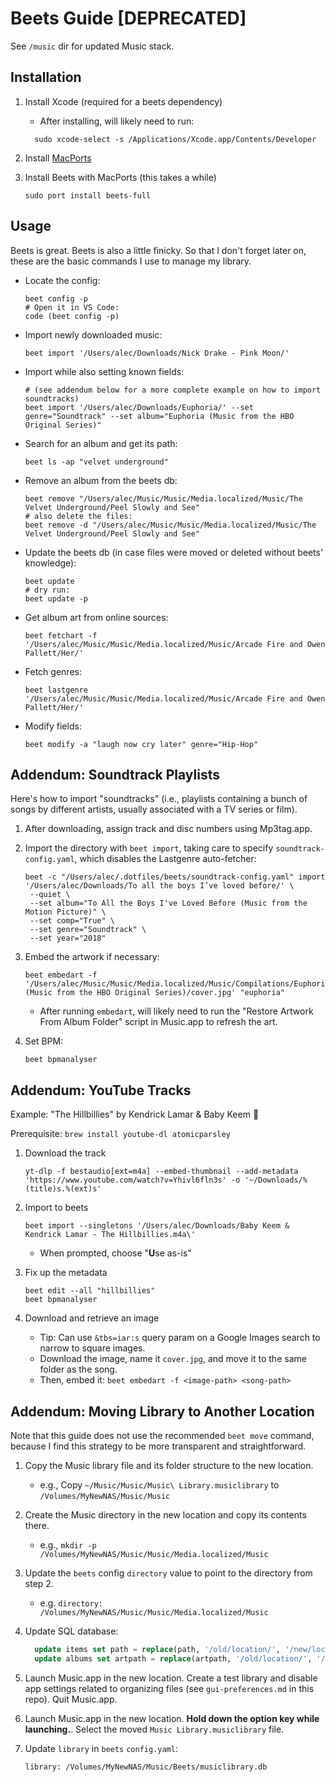 # Beets Guide [DEPRECATED]

See `/music` dir for updated Music stack.

## Installation

1. Install Xcode (required for a beets dependency)

   - After installing, will likely need to run:

   ```fish
     sudo xcode-select -s /Applications/Xcode.app/Contents/Developer
   ```

2. Install [MacPorts](https://www.macports.org/install.php)

3. Install Beets with MacPorts (this takes a while)

   ```fish
   sudo port install beets-full
   ```

## Usage

Beets is great. Beets is also a little finicky. So that I don't forget later on,
these are the basic commands I use to manage my library.

- Locate the config:

  ```fish
  beet config -p
  # Open it in VS Code:
  code (beet config -p)
  ```

- Import newly downloaded music:

  ```fish
  beet import '/Users/alec/Downloads/Nick Drake - Pink Moon/'
  ```

- Import while also setting known fields:

  ```fish
  # (see addendum below for a more complete example on how to import soundtracks)
  beet import '/Users/alec/Downloads/Euphoria/' --set genre="Soundtrack" --set album="Euphoria (Music from the HBO Original Series)"
  ```

- Search for an album and get its path:

  ```fish
  beet ls -ap "velvet underground"
  ```

- Remove an album from the beets db:

  ```fish
  beet remove "/Users/alec/Music/Music/Media.localized/Music/The Velvet Underground/Peel Slowly and See"
  # also delete the files:
  beet remove -d "/Users/alec/Music/Music/Media.localized/Music/The Velvet Underground/Peel Slowly and See"
  ```

- Update the beets db (in case files were moved or deleted without beets' knowledge):

  ```fish
  beet update
  # dry run:
  beet update -p
  ```

- Get album art from online sources:

  ```fish
  beet fetchart -f '/Users/alec/Music/Music/Media.localized/Music/Arcade Fire and Owen Pallett/Her/'
  ```

- Fetch genres:

  ```fish
  beet lastgenre '/Users/alec/Music/Music/Media.localized/Music/Arcade Fire and Owen Pallett/Her/'
  ```

- Modify fields:

  ```fish
  beet modify -a "laugh now cry later" genre="Hip-Hop"
  ```

## Addendum: Soundtrack Playlists

Here's how to import "soundtracks" (i.e., playlists containing a bunch of songs by different artists, usually associated with a TV series or film).

1. After downloading, assign track and disc numbers using Mp3tag.app.
2. Import the directory with `beet import`, taking care to specify `soundtrack-config.yaml`, which disables the Lastgenre auto-fetcher:

   ```fish
   beet -c "/Users/alec/.dotfiles/beets/soundtrack-config.yaml" import '/Users/alec/Downloads/To all the boys I’ve loved before/' \
    --quiet \
    --set album="To All the Boys I've Loved Before (Music from the Motion Picture)" \
    --set comp="True" \
    --set genre="Soundtrack" \
    --set year="2018"
   ```

3. Embed the artwork if necessary:

   ```fish
   beet embedart -f '/Users/alec/Music/Music/Media.localized/Music/Compilations/Euphoria (Music from the HBO Original Series)/cover.jpg' "euphoria"
   ```

   - After running `embedart`, will likely need to run the "Restore Artwork From Album Folder" script in Music.app to refresh the art.

4. Set BPM:

   ```fish
   beet bpmanalyser
   ```

## Addendum: YouTube Tracks

Example: "The Hillbillies" by Kendrick Lamar & Baby Keem 🤠

Prerequisite: `brew install youtube-dl atomicparsley`

1. Download the track

   ```fish
   yt-dlp -f bestaudio[ext=m4a] --embed-thumbnail --add-metadata 'https://www.youtube.com/watch?v=Yhivl6fln3s' -o '~/Downloads/%(title)s.%(ext)s'
   ```

2. Import to beets

   ```fish
   beet import --singletons '/Users/alec/Downloads/Baby Keem & Kendrick Lamar - The Hillbillies.m4a\'
   ```

   - When prompted, choose "**U**se as-is"

3. Fix up the metadata

   ```fish
   beet edit --all "hillbillies"
   beet bpmanalyser
   ```

4. Download and retrieve an image

   - Tip: Can use `&tbs=iar:s` query param on a Google Images search to narrow to square images.
   - Download the image, name it `cover.jpg`, and move it to the same folder as the song.
   - Then, embed it: `beet embedart -f <image-path> <song-path>`

## Addendum: Moving Library to Another Location

Note that this guide does not use the recommended `beet move` command, because I find this strategy
to be more transparent and straightforward.

1. Copy the Music library file and its folder structure to the new location.

   - e.g., Copy `~/Music/Music/Music\ Library.musiclibrary` to `/Volumes/MyNewNAS/Music/Music`

2. Create the Music directory in the new location and copy its contents there.

   - e.g., `mkdir -p /Volumes/MyNewNAS/Music/Music/Media.localized/Music`

3. Update the `beets` config `directory` value to point to the directory from step 2.

   - e.g. `directory: /Volumes/MyNewNAS/Music/Music/Media.localized/Music`

4. Update SQL database:

   ```sql
     update items set path = replace(path, '/old/location/', '/new/location/');
     update albums set artpath = replace(artpath, '/old/location/', '/new/location/');
   ```

5. Launch Music.app in the new location. Create a test library and disable app settings related to organizing files (see `gui-preferences.md` in this repo). Quit Music.app.

6. Launch Music.app in the new location. **Hold down the option key while launching.**. Select the moved `Music Library.musiclibrary` file.

7. Update `library` in `beets` `config.yaml`:

   ```shell
   library: /Volumes/MyNewNAS/Music/Beets/musiclibrary.db
   ```

